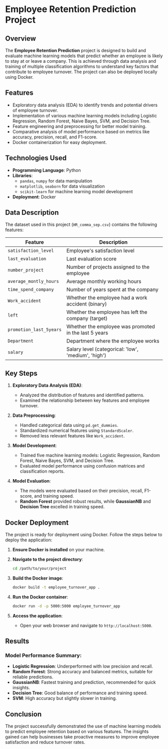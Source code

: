 # Employee Retention Prediction Project

## Overview
The **Employee Retention Prediction** project is designed to build and evaluate machine learning models that predict whether an employee is likely to stay at or leave a company. This is achieved through data analysis and training of multiple classification algorithms to understand key factors that contribute to employee turnover. The project can also be deployed locally using Docker.

## Features
- Exploratory data analysis (EDA) to identify trends and potential drivers of employee turnover.
- Implementation of various machine learning models including Logistic Regression, Random Forest, Naive Bayes, SVM, and Decision Tree.
- Feature engineering and preprocessing for better model training.
- Comparative analysis of model performance based on metrics like accuracy, precision, recall, and F1-score.
- Docker containerization for easy deployment.

## Technologies Used
- **Programming Language**: Python
- **Libraries**:
  - `pandas`, `numpy` for data manipulation
  - `matplotlib`, `seaborn` for data visualization
  - `scikit-learn` for machine learning model development
- **Deployment**: Docker

## Data Description
The dataset used in this project (`HR_comma_sep.csv`) contains the following features:

| Feature                 | Description                                              |
|-------------------------|----------------------------------------------------------|
| `satisfaction_level`    | Employee's satisfaction level                           |
| `last_evaluation`       | Last evaluation score                                   |
| `number_project`        | Number of projects assigned to the employee             |
| `average_montly_hours`  | Average monthly working hours                           |
| `time_spend_company`    | Number of years spent at the company                    |
| `Work_accident`         | Whether the employee had a work accident (binary)       |
| `left`                  | Whether the employee has left the company (target)      |
| `promotion_last_5years` | Whether the employee was promoted in the last 5 years   |
| `Department`            | Department where the employee works                     |
| `salary`                | Salary level (categorical: 'low', 'medium', 'high')     |

## Key Steps
1. **Exploratory Data Analysis (EDA)**:
   - Analyzed the distribution of features and identified patterns.
   - Examined the relationship between key features and employee turnover.

2. **Data Preprocessing**:
   - Handled categorical data using `pd.get_dummies`.
   - Standardized numerical features using `StandardScaler`.
   - Removed less relevant features like `Work_accident`.

3. **Model Development**:
   - Trained five machine learning models: Logistic Regression, Random Forest, Naive Bayes, SVM, and Decision Tree.
   - Evaluated model performance using confusion matrices and classification reports.

4. **Model Evaluation**:
   - The models were evaluated based on their precision, recall, F1-score, and training speed.
   - **Random Forest** provided robust results, while **GaussianNB** and **Decision Tree** excelled in training speed.

## Docker Deployment
The project is ready for deployment using Docker. Follow the steps below to deploy the application:

1. **Ensure Docker is installed** on your machine.
2. **Navigate to the project directory**:
   ```bash
   cd /path/to/your/project
   ```

3. **Build the Docker image**:
   ```bash
   docker build -t employee_turnover_app .
   ```

4. **Run the Docker container**:
   ```bash
   docker run -d -p 5000:5000 employee_turnover_app
   ```

5. **Access the application**:
   - Open your web browser and navigate to `http://localhost:5000`.

## Results
### Model Performance Summary:
- **Logistic Regression**: Underperformed with low precision and recall.
- **Random Forest**: Strong accuracy and balanced metrics, suitable for reliable predictions.
- **GaussianNB**: Fastest training and prediction, recommended for quick insights.
- **Decision Tree**: Good balance of performance and training speed.
- **SVM**: High accuracy but slightly slower in training.

## Conclusion
The project successfully demonstrated the use of machine learning models to predict employee retention based on various features. The insights gained can help businesses take proactive measures to improve employee satisfaction and reduce turnover rates.
